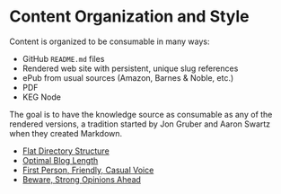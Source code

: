 # Content Organization and Style

Content is organized to be consumable in many ways:

* GitHub `README.md` files
* Rendered web site with persistent, unique slug references
* ePub from usual sources (Amazon, Barnes & Noble, etc.)
* PDF
* KEG Node

The goal is to have the knowledge source as consumable as any of the
rendered versions, a tradition started by Jon Gruber and Aaron Swartz
when they created Markdown.

* [Flat Directory Structure](/flat-directory-structure)
* [Optimal Blog Length](/optimal-blog-length)
* [First Person, Friendly, Casual Voice](/first-person-friendly-casual-voice/)
* [Beware, Strong Opinions Ahead](/beware-strong-opinions-ahead)
